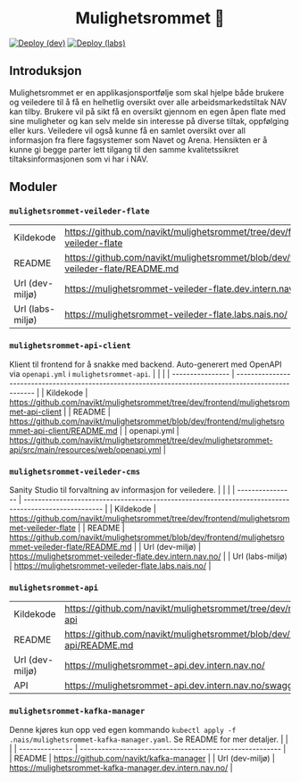 <h1 align="center">Mulighetsrommet 🎯</h1>

[![Deploy (dev)](https://github.com/navikt/mulighetsrommet/actions/workflows/deploy-dev.yaml/badge.svg)](https://github.com/navikt/mulighetsrommet/actions/workflows/deploy-dev.yaml)
[![Deploy (labs)](https://github.com/navikt/mulighetsrommet/actions/workflows/deploy-labs.yaml/badge.svg)](https://github.com/navikt/mulighetsrommet/actions/workflows/deploy-labs.yaml)

## Introduksjon

Mulighetsrommet er en applikasjonsportfølje som skal hjelpe både brukere og veiledere til å få en helhetlig oversikt over alle arbeidsmarkedstiltak NAV kan tilby.
Brukere vil på sikt få en oversikt gjennom en egen åpen flate med sine muligheter og kan selv melde sin interesse på diverse tiltak, oppfølging eller kurs.
Veiledere vil også kunne få en samlet oversikt over all informasjon fra flere fagsystemer som Navet og Arena.
Hensikten er å kunne gi begge parter lett tilgang til den samme kvalitetssikret tiltaksinformasjonen som vi har i NAV.

## Moduler

### `mulighetsrommet-veileder-flate`

|                  |                                                                                                      |
| ---------------- | ---------------------------------------------------------------------------------------------------- |
| Kildekode        | <https://github.com/navikt/mulighetsrommet/tree/dev/frontend/mulighetsrommet-veileder-flate>           |
| README           | <https://github.com/navikt/mulighetsrommet/blob/dev/frontend/mulighetsrommet-veileder-flate/README.md> |
| Url (dev-miljø)  | <https://mulighetsrommet-veileder-flate.dev.intern.nav.no/>                                            |
| Url (labs-miljø) | <https://mulighetsrommet-veileder-flate.labs.nais.no/>                                                 |

### `mulighetsrommet-api-client`

Klient til frontend for å snakke med backend. Auto-generert med OpenAPI via `openapi.yml` i `mulighetsrommet-api`.
| | |
| ---------------- | ---------------------------------------------------------------------------------------------------- |
| Kildekode | <https://github.com/navikt/mulighetsrommet/tree/dev/frontend/mulighetsrommet-api-client> |
| README | <https://github.com/navikt/mulighetsrommet/blob/dev/frontend/mulighetsrommet-api-client/README.md> |
| openapi.yml | <https://github.com/navikt/mulighetsrommet/tree/dev/mulighetsrommet-api/src/main/resources/web/openapi.yml> |

### `mulighetsrommet-veileder-cms`

Sanity Studio til forvaltning av informasjon for veiledere.
| | |
| ---------------- | ---------------------------------------------------------------------------------------------------- |
| Kildekode | <https://github.com/navikt/mulighetsrommet/tree/dev/frontend/mulighetsrommet-veileder-flate> |
| README | <https://github.com/navikt/mulighetsrommet/blob/dev/frontend/mulighetsrommet-veileder-flate/README.md> |
| Url (dev-miljø) | <https://mulighetsrommet-veileder-flate.dev.intern.nav.no/> |
| Url (labs-miljø) | <https://mulighetsrommet-veileder-flate.labs.nais.no/> |

### `mulighetsrommet-api`

|                 |                                                                                  |
| --------------- | -------------------------------------------------------------------------------- |
| Kildekode       | <https://github.com/navikt/mulighetsrommet/tree/dev/mulighetsrommet-api>           |
| README          | <https://github.com/navikt/mulighetsrommet/blob/dev/mulighetsrommet-api/README.md> |
| Url (dev-miljø) | <https://mulighetsrommet-api.dev.intern.nav.no/>                                   |
| API             | <https://mulighetsrommet-api.dev.intern.nav.no/swagger-ui>                         |

### `mulighetsrommet-kafka-manager`

Denne kjøres kun opp ved egen kommando `kubectl apply -f .nais/mulighetsrommet-kafka-manager.yaml`. Se README for mer detaljer.
| | |
| --------------- | -------------------------------------------------------- |
| README | <https://github.com/navikt/kafka-manager> |
| Url (dev-miljø) | <https://mulighetsrommet-kafka-manager.dev.intern.nav.no/> |
